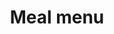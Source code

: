 ---
lang: en
title: Meal menu
image: ../../static/images/cards/icon-noon-food.png
imageAlt: Test
description: Miam, des brocolis ! Partagez facilement le menu de la semaine avec les parents. Ils pourront voir ce que leur enfant a aimé, et peut être même s’en inspirer.
---